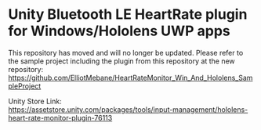 # Unity Bluetooth LE HeartRate plugin for Windows/Hololens UWP apps  
    
This repository has moved and will no longer be updated. Please refer to the sample project including the plugin from this repository at the new repository:  
https://github.com/ElliotMebane/HeartRateMonitor_Win_And_Hololens_SampleProject  
  
Unity Store Link:  
https://assetstore.unity.com/packages/tools/input-management/hololens-heart-rate-monitor-plugin-76113  
  
